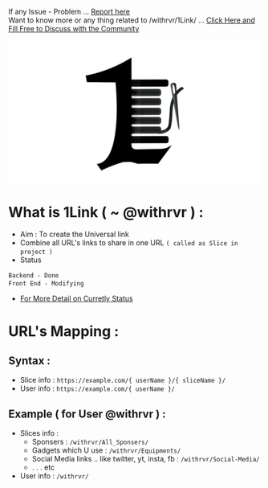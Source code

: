 If any Issue - Problem ... [Report here](https://github.com/withrvr/1Link/issues/new/choose)
<br>
Want to know more or any thing related to /withrvr/1Link/ ... [Click Here and Fill Free to Discuss with the Community](https://github.com/withrvr/1Link/discussions)

[![@withrvr/1Link project banner image](./Images/Banner.png)](#what-is-1link---withrvr--)
<br>

# What is 1Link ( ~ @withrvr ) :

-   Aim : To create the Universal link
-   Combine all URL's links to share in one URL `( called as Slice in project )`
-   Status

```
Backend - Done
Front End - Modifying
```

-   [For More Detail on Curretly Status](https://github.com/withrvr/1Link/projects/1)

# URL's Mapping :

## Syntax :

-   Slice info : `https://example.com/{ userName }/{ sliceName }/`
-   User info : `https://example.com/{ userName }/`
<!-- -   ???: `https://example.com/:userName/:userName/` -->

## Example ( for User @withrvr ) :

-   Slices info :
    -   Sponsers : `/withrvr/All_Sponsers/`
    -   Gadgets which U use : `/withrvr/Equipments/`
    -   Social Media links .. like twitter, yt, insta, fb : `/withrvr/Social-Media/`
    -   . . . etc
-   User info : `/withrvr/`
